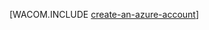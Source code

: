 <properties title="Create an Azure account" pageTitle="Create an Azure account" description="Create an account" authors="robmcm" manager="wpickett" editor="mollybos"  videoId="" scriptId="" />
<tags ms.service=""
    ms.date="11/17/2014"
    wacn.date="04/11/2015"
    />

[WACOM.INCLUDE [create-an-azure-account](../includes/create-an-azure-account.md)]

  [create-an-azure-account]: ../includes/create-an-azure-account.md
